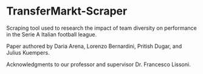 # TransferMarkt-Scraper

Scraping tool used to research the impact of team diversity on performance in the Serie A Italian football league. 

Paper authored by Daria Arena, Lorenzo Bernardini, Pritish Dugar, and Julius Kuempers. 

Acknowledgments to our professor and supervisor Dr. Francesco Lissoni.

